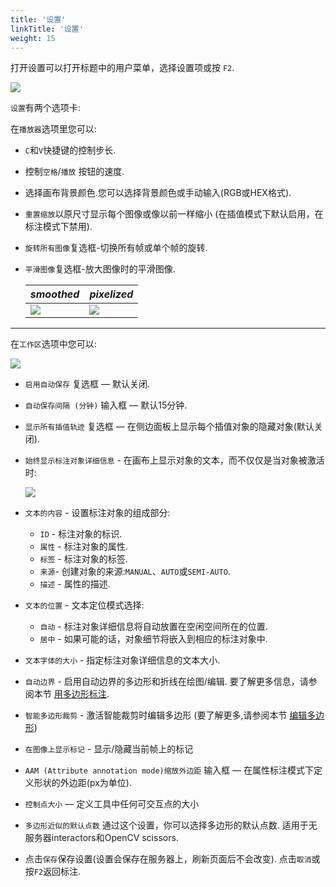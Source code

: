 ```yaml
---
title: '设置'
linkTitle: '设置'
weight: 15
---
```

打开设置可以打开标题中的用户菜单，选择设置项或按 `F2`.

![](/images/image067.jpg)

`设置`有两个选项卡:

在`播放器`选项里您可以:

- `C`和`V`快捷键的控制步长.
- 控制`空格`/`播放` 按钮的速度.
- 选择画布背景颜色.您可以选择背景颜色或手动输入(RGB或HEX格式).
- `重置缩放`以原尺寸显示每个图像或像以前一样缩小
  (在插值模式下默认启用，在标注模式下禁用).
- `旋转所有图像`复选框-切换所有帧或单个帧的旋转.
- `平滑图像`复选框-放大图像时的平滑图像.

  |        _smoothed_         |        _pixelized_         |
  |---------------------------|----------------------------|
  | ![](/images/smoothed.jpg) | ![](/images/pixelized.jpg) |

---

在`工作区`选项中您可以:

![](/images/image155.jpg)

- `启用自动保存` 复选框 — 默认关闭.
- `自动保存间隔 (分钟)` 输入框 — 默认15分钟.
- `显示所有插值轨迹` 复选框 — 在侧边面板上显示每个插值对象的隐藏对象(默认关闭).
- `始终显示标注对象详细信息` - 在画布上显示对象的文本，而不仅仅是当对象被激活时:

  ![](/images/image152_detrac.jpg)

- `文本的内容` - 设置标注对象的组成部分:
  - `ID` - 标注对象的标识.
  - `属性` - 标注对象的属性.
  - `标签` - 标注对象的标签.
  - `来源`- 创建对象的来源:`MANUAL`、`AUTO`或`SEMI-AUTO`.
  - `描述` - 属性的描述.

- `文本的位置` - 文本定位模式选择:
  - `自动` - 标注对象详细信息将自动放置在空闲空间所在的位置.
  - `居中` - 如果可能的话，对象细节将嵌入到相应的标注对象中.

- `文本字体的大小` - 指定标注对象详细信息的文本大小.

- `自动边界` - 启用自动边界的多边形和折线在绘图/编辑.
  要了解更多信息，请参阅本节 [用多边形标注](/docs/manual/advanced/annotation-with-polygons/).

- `智能多边形裁剪` - 激活智能裁剪时编辑多边形 (要了解更多,请参阅本节 [编辑多边形](/docs/manual/advanced/annotation-with-polygons/edit-polygon/))

- `在图像上显示标记` - 显示/隐藏当前帧上的标记

- `AAM (Attribute annotation mode)缩放外边距` 输入框 — 在属性标注模式下定义形状的外边距(px为单位).

- `控制点大小` — 定义工具中任何可交互点的大小

- `多边形近似的默认点数`
  通过这个设置，你可以选择多边形的默认点数.
  适用于无服务器interactors和OpenCV scissors.

- 点击`保存`保存设置(设置会保存在服务器上，刷新页面后不会改变).
  点击`取消`或按`F2`返回标注.


